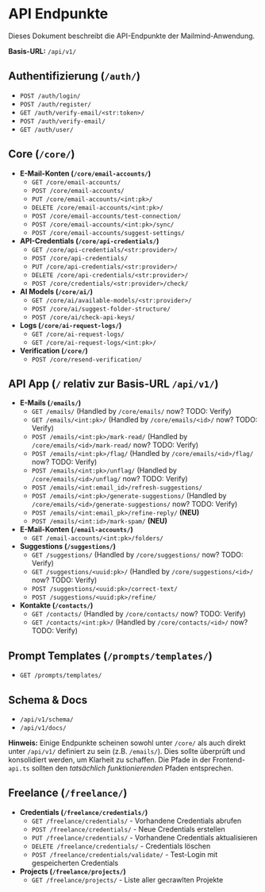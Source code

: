 # API Endpunkte

Dieses Dokument beschreibt die API-Endpunkte der Mailmind-Anwendung.

**Basis-URL:** `/api/v1/`

## Authentifizierung (`/auth/`)

*   `POST /auth/login/`
*   `POST /auth/register/`
*   `GET /auth/verify-email/<str:token>/`
*   `POST /auth/verify-email/`
*   `GET /auth/user/`

## Core (`/core/`)

*   **E-Mail-Konten (`/core/email-accounts/`)**
    *   `GET /core/email-accounts/`
    *   `POST /core/email-accounts/`
    *   `PUT /core/email-accounts/<int:pk>/`
    *   `DELETE /core/email-accounts/<int:pk>/`
    *   `POST /core/email-accounts/test-connection/`
    *   `POST /core/email-accounts/<int:pk>/sync/`
    *   `POST /core/email-accounts/suggest-settings/`
*   **API-Credentials (`/core/api-credentials/`)**
    *   `GET /core/api-credentials/<str:provider>/`
    *   `POST /core/api-credentials/`
    *   `PUT /core/api-credentials/<str:provider>/`
    *   `DELETE /core/api-credentials/<str:provider>/`
    *   `POST /core/credentials/<str:provider>/check/`
*   **AI Models (`/core/ai/`)**
    *   `GET /core/ai/available-models/<str:provider>/`
    *   `POST /core/ai/suggest-folder-structure/`
    *   `POST /core/ai/check-api-keys/`
*   **Logs (`/core/ai-request-logs/`)**
    *   `GET /core/ai-request-logs/`
    *   `GET /core/ai-request-logs/<int:pk>/`
*   **Verification (`/core/`)**
    *   `POST /core/resend-verification/`

## API App (`/` relativ zur Basis-URL `/api/v1/`)

*   **E-Mails (`/emails/`)**
    *   `GET /emails/` (Handled by `/core/emails/` now? TODO: Verify)
    *   `GET /emails/<int:pk>/` (Handled by `/core/emails/<id>/` now? TODO: Verify)
    *   `POST /emails/<int:pk>/mark-read/` (Handled by `/core/emails/<id>/mark-read/` now? TODO: Verify)
    *   `POST /emails/<int:pk>/flag/` (Handled by `/core/emails/<id>/flag/` now? TODO: Verify)
    *   `POST /emails/<int:pk>/unflag/` (Handled by `/core/emails/<id>/unflag/` now? TODO: Verify)
    *   `POST /emails/<int:email_id>/refresh-suggestions/`
    *   `POST /emails/<int:pk>/generate-suggestions/` (Handled by `/core/emails/<id>/generate-suggestions/` now? TODO: Verify)
    *   `POST /emails/<int:email_pk>/refine-reply/` **(NEU)**
    *   `POST /emails/<int:id>/mark-spam/` **(NEU)**
*   **E-Mail-Konten (`/email-accounts/`)**
    *   `GET /email-accounts/<int:pk>/folders/`
*   **Suggestions (`/suggestions/`)**
    *   `GET /suggestions/` (Handled by `/core/suggestions/` now? TODO: Verify)
    *   `GET /suggestions/<uuid:pk>/` (Handled by `/core/suggestions/<id>/` now? TODO: Verify)
    *   `POST /suggestions/<uuid:pk>/correct-text/`
    *   `POST /suggestions/<uuid:pk>/refine/`
*   **Kontakte (`/contacts/`)**
    *   `GET /contacts/` (Handled by `/core/contacts/` now? TODO: Verify)
    *   `GET /contacts/<int:pk>/` (Handled by `/core/contacts/<id>/` now? TODO: Verify)

## Prompt Templates (`/prompts/templates/`)

*   `GET /prompts/templates/`

## Schema & Docs

*   `/api/v1/schema/`
*   `/api/v1/docs/`

**Hinweis:** Einige Endpunkte scheinen sowohl unter `/core/` als auch direkt unter `/api/v1/` definiert zu sein (z.B. `/emails/`). Dies sollte überprüft und konsolidiert werden, um Klarheit zu schaffen. Die Pfade in der Frontend-`api.ts` sollten den *tatsächlich funktionierenden* Pfaden entsprechen. 

## Freelance (`/freelance/`)

*   **Credentials (`/freelance/credentials/`)**
    *   `GET /freelance/credentials/` - Vorhandene Credentials abrufen
    *   `POST /freelance/credentials/` - Neue Credentials erstellen 
    *   `PUT /freelance/credentials/` - Vorhandene Credentials aktualisieren
    *   `DELETE /freelance/credentials/` - Credentials löschen
    *   `POST /freelance/credentials/validate/` - Test-Login mit gespeicherten Credentials
*   **Projects (`/freelance/projects/`)**
    *   `GET /freelance/projects/` - Liste aller gecrawlten Projekte 